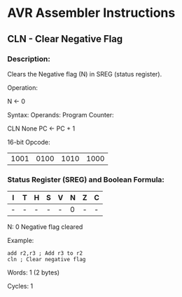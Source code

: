 AVR Assembler Instructions
==========================

CLN - Clear Negative Flag
-------------------------

### <a href="" id="N145ED"></a> Description:

Clears the Negative flag (N) in SREG (status register).

Operation:

N ← 0

Syntax: Operands: Program Counter:

CLN None PC ← PC + 1

16-bit Opcode:

|      |      |      |      |
|------|------|------|------|
| 1001 | 0100 | 1010 | 1000 |

### <a href="" id="N14620"></a> Status Register (SREG) and Boolean Formula:

| I   | T   | H   | S   | V   | N   | Z   | C   |
|-----|-----|-----|-----|-----|-----|-----|-----|
| -   | -   | -   | -   | -   | 0   | -   | -   |

N: 0 Negative flag cleared

Example:

``` programlisting
add r2,r3 ; Add r3 to r2
cln ; Clear negative flag
```

Words: 1 (2 bytes)

Cycles: 1
